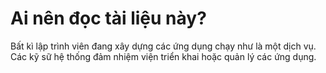 Ai nên đọc tài liệu này?
========================

Bất kì lập trình viên đang xây dựng các ứng dụng chạy như là một dịch vụ. Các kỹ sữ hệ
thống đảm nhiệm viện triển khai hoặc quản lý các ứng dụng.
